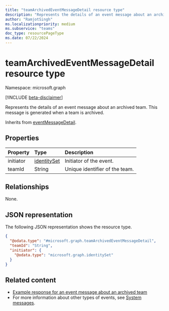 ```yaml
---
title: "teamArchivedEventMessageDetail resource type"
description: "Represents the details of an event message about an archived team."
author: "RamjotSingh"
ms.localizationpriority: medium
ms.subservice: "teams"
doc_type: resourcePageType
ms.date: 07/22/2024
---
```


# teamArchivedEventMessageDetail resource type

Namespace: microsoft.graph

[!INCLUDE [beta-disclaimer](../../includes/beta-disclaimer.md)]

Represents the details of an event message about an archived team.
This message is generated when a team is archived.


Inherits from [eventMessageDetail](../resources/eventmessagedetail.md).

## Properties
|Property|Type|Description|
|:---|:---|:---|
|initiator|[identitySet](../resources/identityset.md)|Initiator of the event.|
|teamId|String|Unique identifier of the team.|

## Relationships
None.

## JSON representation
The following JSON representation shows the resource type.
<!-- {
  "blockType": "resource",
  "@odata.type": "microsoft.graph.teamArchivedEventMessageDetail",
  "baseType": "microsoft.graph.eventMessageDetail"
}
-->
``` json
{
  "@odata.type": "#microsoft.graph.teamArchivedEventMessageDetail",
  "teamId": "String",
  "initiator": {
    "@odata.type": "microsoft.graph.identitySet"
  }
}
```


## Related content
- [Example response for an event message about an archived team](/graph/system-messages/#team-archived)
- For more information about other types of events, see [System messages](/graph/system-messages).
